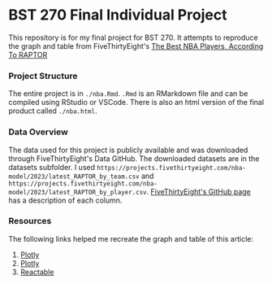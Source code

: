 # BST 270 Final Individual Project

This repository is for my final project for BST 270. It attempts to reproduce the graph and table from FiveThirtyEight's [The Best NBA Players, According To RAPTOR](https://projects.fivethirtyeight.com/nba-player-ratings/)

### Project Structure

The entire project is in `./nba.Rmd`. `.Rmd` is an RMarkdown file and can be compiled using RStudio or VSCode. There is also an html version of the final product called `./nba.html`.

### Data Overview

The data used for this project is publicly available and was downloaded through FiveThirtyEight's Data GitHub. The downloaded datasets are in the datasets subfolder. I used  `https://projects.fivethirtyeight.com/nba-model/2023/latest_RAPTOR_by_team.csv` and `https://projects.fivethirtyeight.com/nba-model/2023/latest_RAPTOR_by_player.csv`.
[FiveThirtyEight's GitHub page](https://github.com/fivethirtyeight/data/tree/master/nba-raptor) has a description of each column. 

### Resources

The following links helped me recreate the graph and table of this article:

1. [Plotly](https://plotly.com/r/figure-labels/)
1. [Plotly](https://plotly.com/r/plotly-fundamentals/)
1. [Reactable](https://glin.github.io/reactable/articles/womens-world-cup/womens-world-cup.html)
